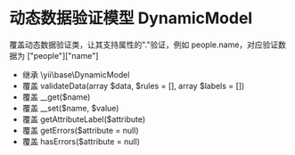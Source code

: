 # 动态数据验证模型 DynamicModel
覆盖动态数据验证类，让其支持属性的"."验证，例如 people.name，对应验证数据为 ["people"]["name"]
- 继承 \yii\base\DynamicModel
- 覆盖 validateData(array $data, $rules = [], array $labels = [])
- 覆盖 __get($name)
- 覆盖 __set($name, $value)
- 覆盖 getAttributeLabel($attribute)
- 覆盖 getErrors($attribute = null)
- 覆盖 hasErrors($attribute = null)

